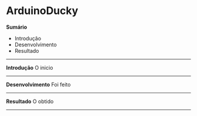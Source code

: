 # ArduinoDucky

**Sumário**
 - Introdução
 - Desenvolvimento
 - Resultado
----------
**Introdução**
O inicio 

----------
**Desenvolvimento**
Foi feito

----------
**Resultado**
O obtido 

----------
